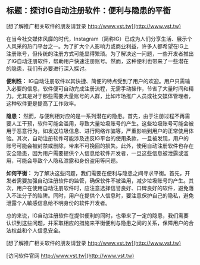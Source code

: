 ## **标题：探讨IG自动注册软件：便利与隐患的平衡**

[想了解推广相关软件的朋友请登录 http://www.vst.tw](http://www.vst.tw)

在当今社交媒体风靡的时代，Instagram（简称IG）已成为人们分享生活、展示个人风采的热门平台之一。为了扩大个人影响力或商业利益，许多人都希望在IG上注册账号，但传统的注册方式可能显得繁琐。为了解决这一问题，一些开发者推出了IG自动注册软件，帮助用户快速注册账号。然而，这种便利也带来了一些潜在的隐患，我们有必要进行深入探讨。

**便利性：**
IG自动注册软件以其快捷、简便的特点受到了用户的欢迎。用户只需输入必要的信息，软件便可自动完成注册流程，无需手动操作，节省了大量时间和精力。尤其是对于那些需要大量账号的人群，比如市场推广人员或社交媒体管理者，这种软件更是提高了工作效率。

**隐患：**
然而，与便利相对应的是一系列潜在的隐患。首先，由于注册过程不再需要人工干预，软件可能会滥用，导致大量垃圾账号的产生。这些垃圾账号可能会被用于恶意行为，如发送垃圾信息、进行网络诈骗等，严重影响到用户的正常使用体验。其次，自动注册软件可能涉及违反IG平台的使用条款，一旦被发现，用户的账号可能会被封禁或删除，带来不可挽回的损失。此外，使用自动注册软件也存在安全隐患，因为用户需要提供个人信息给软件开发者，一旦这些信息被泄露或滥用，可能会导致个人隐私泄露和身份盗用等问题。

**如何平衡：**
为了解决这些问题，我们需要在便利与隐患之间寻求平衡。首先，开发者需要加强自动注册软件的监管，确保软件不被滥用，减少垃圾账号的产生。其次，用户在使用自动注册软件时，应注意选择信誉良好、口碑良好的软件，避免落入不法分子的陷阱。同时，用户在提供个人信息时，要注意保护自己的隐私，避免泄露个人敏感信息给不明身份的软件开发者。

总的来说，IG自动注册软件在提供便利的同时，也带来了一定的隐患，我们需要认识到这些问题，并采取相应的措施来平衡便利与隐患之间的关系，保障用户的合法权益和个人信息安全。

[想了解推广相关软件的朋友请登录 http://www.vst.tw](http://www.vst.tw)


[访问软件官网 http://www.vst.tw](http://www.vst.tw)
